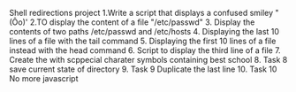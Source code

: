 Shell redirections project
1.Write a script that displays a confused smiley "(Ôo)'
2.TO display the content of a file "/etc/passwd"
3. Display the contents of two paths /etc/passwd and /etc/hosts
4. Displaying the last 10 lines of a file with the tail command
5. Displaying the first 10 lines of a file instead with the head command
6. Script to display the third line of a file
7. Create the with scppecial charater symbols containing best school
8. Task 8 save current state of directory
9. Task 9 Duplicate the last line
10. Task 10 No more javascript
